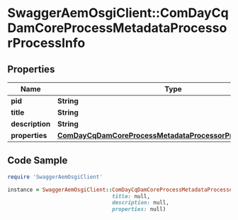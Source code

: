 # SwaggerAemOsgiClient::ComDayCqDamCoreProcessMetadataProcessorProcessInfo

## Properties

Name | Type | Description | Notes
------------ | ------------- | ------------- | -------------
**pid** | **String** |  | [optional] 
**title** | **String** |  | [optional] 
**description** | **String** |  | [optional] 
**properties** | [**ComDayCqDamCoreProcessMetadataProcessorProcessProperties**](ComDayCqDamCoreProcessMetadataProcessorProcessProperties.md) |  | [optional] 

## Code Sample

```ruby
require 'SwaggerAemOsgiClient'

instance = SwaggerAemOsgiClient::ComDayCqDamCoreProcessMetadataProcessorProcessInfo.new(pid: null,
                                 title: null,
                                 description: null,
                                 properties: null)
```


